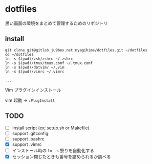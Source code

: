 # dotfiles

黒い画面の環境をまとめて管理するためのリポジトリ

## install

```shell
git clone git@gitlab.ju9box.net:nyagihime/dotfiles.git ~/dotfiles
cd ~/dotfiles
ln -s $(pwd)/zsh/zshrc ~/.zshrc
ln -s $(pwd)/tmux/tmux.conf ~/.tmux.conf
ln -s $(pwd)/dotvim/ ~/.vim
ln -s $(pwd)/vimrc ~/.vimrc

...
```

Vim プラグインインストール

vim 起動 → `:PlugInstall`

## TODO

- [ ] Install script (ex; setup.sh or Makefile)
- [ ] support .gitconfig
- [ ] support .bashrc
- [x] support .vimrc
- [ ] インストール時の `ln -s` 祭りを自動化する
- [x] セッション閉じたときも番号を詰められるか調べる
